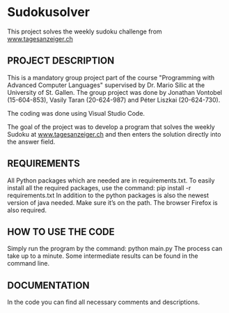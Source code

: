 # Sudokusolver
This project solves the weekly sudoku challenge from www.tagesanzeiger.ch

## PROJECT DESCRIPTION
This is a mandatory group project part of the course "Programming with Advanced Computer Languages" supervised by Dr. Mario Silic at the University of St. Gallen.
The group project was done by Jonathan Vontobel (15-604-853), Vasily Taran (20-624-987) and Péter Liszkai (20-624-730).

The coding was done using Visual Studio Code.

The goal of the project was to develop a program that solves the weekly Sudoku at www.tagesanzeiger.ch and then enters the solution directly into the answer field. 

## REQUIREMENTS
All Python packages which are needed are in requirements.txt. To easily install all the required packages, use the command: 
pip install -r requirements.txt
In addition to the python packages is also the newest version of java needed. Make sure it’s on the path. 
The browser Firefox is also required.

## HOW TO USE THE CODE
Simply run the program by the command: python main.py 
The process can take up to a minute. Some intermediate results can be found in the command line. 

## DOCUMENTATION
In the code you can find all necessary comments and descriptions.
